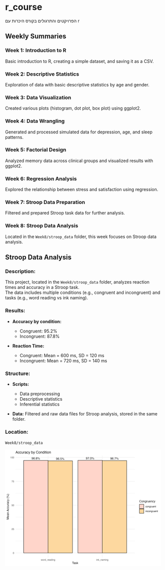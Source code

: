 # r_course
הפרויקטים והתרגולים בקורס היכרות עם r
## Weekly Summaries

### Week 1: Introduction to R
Basic introduction to R, creating a simple dataset, and saving it as a CSV.

### Week 2: Descriptive Statistics
Exploration of data with basic descriptive statistics by age and gender.

### Week 3: Data Visualization
Created various plots (histogram, dot plot, box plot) using ggplot2.

### Week 4: Data Wrangling
Generated and processed simulated data for depression, age, and sleep patterns.

### Week 5: Factorial Design
Analyzed memory data across clinical groups and visualized results with ggplot2.

### Week 6: Regression Analysis
Explored the relationship between stress and satisfaction using regression.

### Week 7: Stroop Data Preparation
Filtered and prepared Stroop task data for further analysis.

### Week 8: Stroop Data Analysis
Located in the `Week8/stroop_data` folder, this week focuses on Stroop data analysis.

## Stroop Data Analysis

### Description:
This project, located in the `Week8/stroop_data` folder, analyzes reaction times and accuracy in a Stroop task.  
The data includes multiple conditions (e.g., congruent and incongruent) and tasks (e.g., word reading vs ink naming).

### Results:
- **Accuracy by condition:**  
  - Congruent: 95.2%  
  - Incongruent: 87.8%  

- **Reaction Time:**  
  - Congruent: Mean = 600 ms, SD = 120 ms  
  - Incongruent: Mean = 720 ms, SD = 140 ms  

### Structure:
- **Scripts:**  
  - Data preprocessing  
  - Descriptive statistics  
  - Inferential statistics  

- **Data:** Filtered and raw data files for Stroop analysis, stored in the same folder.

### Location:
`Week8/stroop_data`

![Accuracy Plot](Week8/stroop_ex01/accuracy_by_condition.png)

